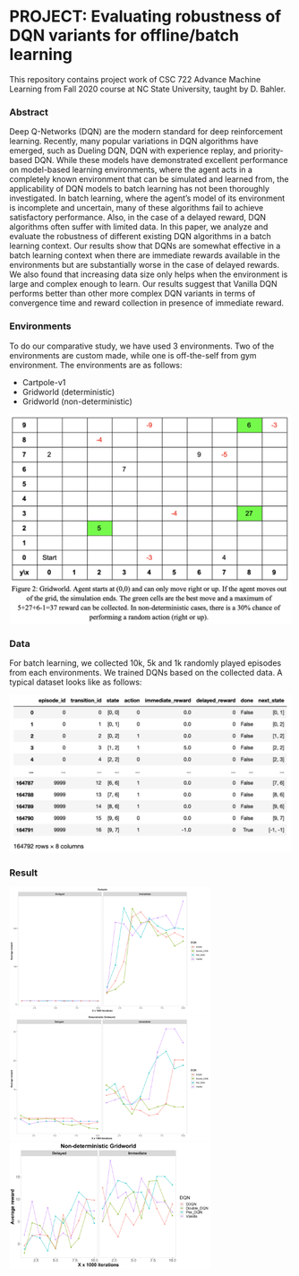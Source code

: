 # PROJECT: Evaluating robustness of DQN variants for offline/batch learning

This repository contains project work of CSC 722 Advance Machine Learning from Fall 2020 course at NC State University, taught by D. Bahler. 

### Abstract
Deep Q-Networks (DQN) are the modern standard for deep reinforcement learning. Recently, many popular variations in DQN algorithms have emerged, 
such as Dueling DQN, DQN with experience replay, and priority-based DQN. While these models have demonstrated excellent performance on model-based learning 
environments, where the agent acts in a completely known environment that can be simulated and learned from, the applicability of DQN models to batch learning 
has not been thoroughly investigated. In batch learning, where the agent’s model of its environment is incomplete and uncertain, many of these algorithms fail 
to achieve satisfactory performance. Also, in the case of a delayed reward, DQN algorithms often suffer with limited data. In this paper, we analyze and 
evaluate the robustness of different existing DQN algorithms in a batch learning context. Our results show that DQNs are somewhat effective in a batch learning 
context when there are immediate rewards available in the environments but are substantially worse in the case of delayed rewards. We also found that increasing 
data size only helps when the environment is large and complex enough to learn. Our results suggest that Vanilla DQN performs better than other more complex 
DQN variants in terms of convergence time and reward collection in presence of immediate reward.

### Environments
To do our comparative study, we have used 3 environments. Two of the environments are custom made, while one is off-the-self from gym environment. The environments are as follows: 
- Cartpole-v1
- Gridworld (deterministic)
- Gridworld (non-deterministic)

<img src="/images/gridworld.png" width="600">


### Data
For batch learning, we collected 10k, 5k and 1k randomly played episodes from each environments. We trained DQNs based on the collected data.
A typical dataset looks like as follows:

<img src="/images/dataset.png" width="600">

### Result
<p float="center">
  <img src="/Graphs/Hypothesis 1 cartpole F.png" width="360" />
  <img src="/Graphs/Hypothesis 1 grd dm F.png" width="360" /> 
  <img src="/Graphs/Hypothesis 1 grd ndm F.png" width="360" />
</p>
